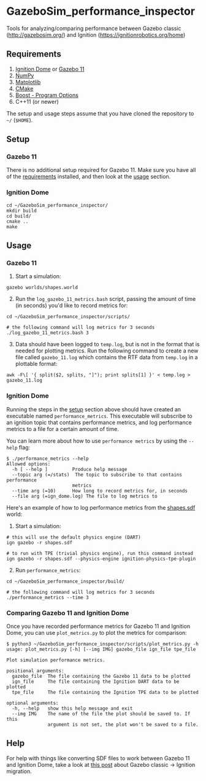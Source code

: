 # GazeboSim_performance_inspector

Tools for analyzing/comparing performance between Gazebo classic (http://gazebosim.org/) and Ignition (https://ignitionrobotics.org/home)

## Requirements

1. [Ignition Dome](https://ignitionrobotics.org/docs/dome) or [Gazebo 11](http://gazebosim.org/tutorials?cat=install)
1. [NumPy](https://numpy.org/)
1. [Matplotlib](https://matplotlib.org/stable/users/installing.html)
1. [CMake](https://cmake.org/download/)
1. [Boost - Program Options](https://www.boost.org/doc/libs/1_75_0/doc/html/program_options.html)
1. C++11 (or newer)

The setup and usage steps assume that you have cloned the repository to `~/` (`$HOME`).

## Setup

### Gazebo 11

There is no additional setup required for Gazebo 11.
Make sure you have all of the [requirements](#requirements) installed, and then look at the [usage](#usage) section.

### Ignition Dome

```
cd ~/GazeboSim_performance_inspector/
mkdir build
cd build/
cmake ..
make
```

## Usage

### Gazebo 11

1. Start a simulation:
```
gazebo worlds/shapes.world
```

2. Run the `log_gazebo_11_metrics.bash` script, passing the amount of time (in seconds) you'd like to record metrics for:
```
cd ~/GazeboSim_performance_inspector/scripts/

# the following command will log metrics for 3 seconds
./log_gazebo_11_metrics.bash 3
```

3. Data should have been logged to `temp.log`, but is not in the format that is needed for plotting metrics.
   Run the following command to create a new file called `gazebo_11.log` which contains the RTF data from `temp.log` in a plottable format:
```
awk -F\[ '{ split($2, splits, "]"); print splits[1] }' < temp.log > gazebo_11.log
```

### Ignition Dome

Running the steps in the [setup](#setup) section above should have created an executable named `performance_metrics`.
This executable will subscribe to an ignition topic that contains performance metrics, and log performance metrics to a file for a certain amount of time.

You can learn more about how to use `performance metrics` by using the `--help` flag:
```
$ ./performance_metrics --help
Allowed options:
  -h [ --help ]         Produce help message
  --topic arg (=/stats)  The topic to subscribe to that contains performance
                        metrics
  --time arg (=10)      How long to record metrics for, in seconds
  --file arg (=ign_dome.log) The file to log metrics to
```

Here's an example of how to log performance metrics from the [shapes.sdf](https://github.com/ignitionrobotics/ign-gazebo/blob/89987404180f38dafe5542d677ba97c8f4ce23d9/examples/worlds/shapes.sdf) world:

1. Start a simulation:
```
# this will use the default physics engine (DART)
ign gazebo -r shapes.sdf

# to run with TPE (trivial physics engine), run this command instead
ign gazebo -r shapes.sdf --physics-engine ignition-physics-tpe-plugin
```

2. Run `performance_metrics`:
```
cd ~/GazeboSim_performance_inspector/build/

# the following command will log metrics for 3 seconds
./performance_metrics --time 3
```

### Comparing Gazebo 11 and Ignition Dome

Once you have recorded performance metrics for Gazebo 11 and Ignition Dome, you can use `plot_metrics.py` to plot the metrics for comparison:
```
$ python3 ~/GazeboSim_performance_inspector/scripts/plot_metrics.py -h
usage: plot_metrics.py [-h] [--img IMG] gazebo_file ign_file tpe_file

Plot simulation performance metrics.

positional arguments:
  gazebo_file  The file containing the Gazebo 11 data to be plotted
  ign_file     The file containing the Ignition DART data to be plotted
  tpe_file     The file containing the Ignition TPE data to be plotted

optional arguments:
  -h, --help   show this help message and exit
  --img IMG    The name of the file the plot should be saved to. If this
               argument is not set, the plot won't be saved to a file.
```

## Help

For help with things like converting SDF files to work between Gazebo 11 and Ignition Dome, take a look at [this post](https://community.gazebosim.org/t/migration-from-gazebo-classic-to-ignition-gazebo/805) about Gazebo classic -> Ignition migration.
